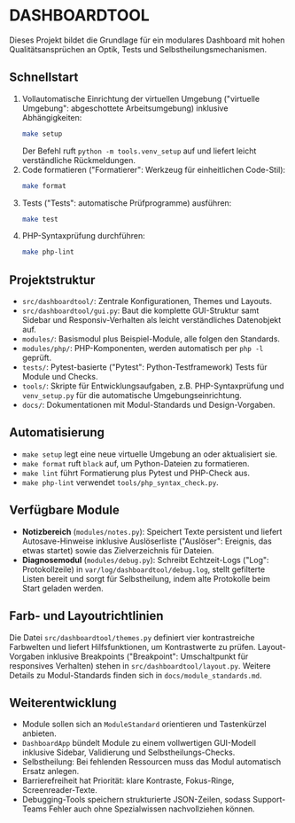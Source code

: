 # DASHBOARDTOOL

Dieses Projekt bildet die Grundlage für ein modulares Dashboard mit hohen
Qualitätsansprüchen an Optik, Tests und Selbstheilungsmechanismen.

## Schnellstart
1. Vollautomatische Einrichtung der virtuellen Umgebung ("virtuelle Umgebung":
   abgeschottete Arbeitsumgebung) inklusive Abhängigkeiten:
   ```bash
   make setup
   ```
   Der Befehl ruft `python -m tools.venv_setup` auf und liefert leicht verständliche
   Rückmeldungen.
2. Code formatieren ("Formatierer": Werkzeug für einheitlichen Code-Stil):
   ```bash
   make format
   ```
3. Tests ("Tests": automatische Prüfprogramme) ausführen:
   ```bash
   make test
   ```
4. PHP-Syntaxprüfung durchführen:
   ```bash
   make php-lint
   ```

## Projektstruktur
- `src/dashboardtool/`: Zentrale Konfigurationen, Themes und Layouts.
- `src/dashboardtool/gui.py`: Baut die komplette GUI-Struktur samt Sidebar und
  Responsiv-Verhalten als leicht verständliches Datenobjekt auf.
- `modules/`: Basismodul plus Beispiel-Module, alle folgen den Standards.
- `modules/php/`: PHP-Komponenten, werden automatisch per `php -l` geprüft.
- `tests/`: Pytest-basierte ("Pytest": Python-Testframework) Tests für Module und Checks.
- `tools/`: Skripte für Entwicklungsaufgaben, z.B. PHP-Syntaxprüfung und
  `venv_setup.py` für die automatische Umgebungseinrichtung.
- `docs/`: Dokumentationen mit Modul-Standards und Design-Vorgaben.

## Automatisierung
- `make setup` legt eine neue virtuelle Umgebung an oder aktualisiert sie.
- `make format` ruft `black` auf, um Python-Dateien zu formatieren.
- `make lint` führt Formatierung plus Pytest und PHP-Check aus.
- `make php-lint` verwendet `tools/php_syntax_check.py`.

## Verfügbare Module
- **Notizbereich** (`modules/notes.py`): Speichert Texte persistent und liefert
  Autosave-Hinweise inklusive Auslöserliste ("Auslöser": Ereignis, das etwas
  startet) sowie das Zielverzeichnis für Dateien.
- **Diagnosemodul** (`modules/debug.py`): Schreibt Echtzeit-Logs ("Log":
  Protokollzeile) in `var/log/dashboardtool/debug.log`, stellt gefilterte Listen
  bereit und sorgt für Selbstheilung, indem alte Protokolle beim Start geladen
  werden.

## Farb- und Layoutrichtlinien
Die Datei `src/dashboardtool/themes.py` definiert vier kontrastreiche Farbwelten und
liefert Hilfsfunktionen, um Kontrastwerte zu prüfen. Layout-Vorgaben inklusive
Breakpoints ("Breakpoint": Umschaltpunkt für responsives Verhalten) stehen in
`src/dashboardtool/layout.py`. Weitere Details zu Modul-Standards finden sich in
`docs/module_standards.md`.

## Weiterentwicklung
- Module sollen sich an `ModuleStandard` orientieren und Tastenkürzel anbieten.
- `DashboardApp` bündelt Module zu einem vollwertigen GUI-Modell inklusive
  Sidebar, Validierung und Selbstheilungs-Checks.
- Selbstheilung: Bei fehlenden Ressourcen muss das Modul automatisch Ersatz anlegen.
- Barrierefreiheit hat Priorität: klare Kontraste, Fokus-Ringe, Screenreader-Texte.
- Debugging-Tools speichern strukturierte JSON-Zeilen, sodass Support-Teams
  Fehler auch ohne Spezialwissen nachvollziehen können.
